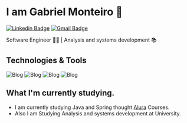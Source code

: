 <h1>I am Gabriel Monteiro 👋</h1>


[![Linkedin Badge](https://img.shields.io/badge/-LinkedIn-6633cc?style=flat-square&logo=Linkedin&logoColor=white&link=https://www.linkedin.com/in/gabrielmonteiro0/)](https://www.linkedin.com/in/gabrielmonteiro0/)
[![Gmail Badge](https://img.shields.io/badge/-gabriel.m.oliveira03@outlook.com-6633cc?style=flat-square&logo=Gmail&logoColor=white&link=mailto:gabriel.m.oliveira03@outlook.com)](mailto:gabriel.m.oliveira03@gmail.com)

Software Engineer 👨‍💻 | Analysis and systems development 📚


## Technologies & Tools

![Blog](https://img.shields.io/badge/Java-ED8B00?style=for-the-badge&logo=openjdk&logoColor=white)  ![Blog](https://img.shields.io/badge/Spring-6DB33F?style=for-the-badge&logo=spring&logoColor=white)   ![Blog](https://img.shields.io/badge/CSS3-1572B6?style=for-the-badge&logo=css3&logoColor=white)   ![Blog](https://img.shields.io/badge/HTML5-E34F26?style=for-the-badge&logo=html5&logoColor=white)


## What I'm currently studying.
- I am currently studying Java and Spring thought [Alura](https://www.alura.com.br/) Courses.
- Also I am Studying Analysis and systems development at University.

